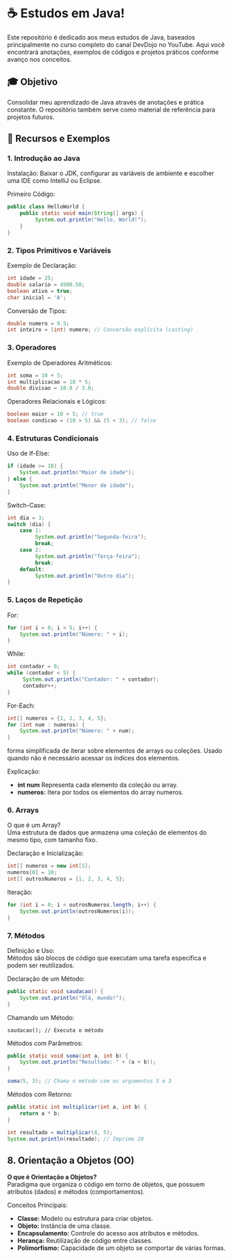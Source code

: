# ☕ Estudos em Java!

Este repositório é dedicado aos meus estudos de Java, baseados principalmente no curso completo do canal DevDojo no YouTube. Aqui você encontrará anotações, exemplos de códigos e projetos práticos conforme avanço nos conceitos.

## 🎓 Objetivo

Consolidar meu aprendizado de Java através de anotações e prática constante. O repositório também serve como material de referência para projetos futuros.

## 🔧 Recursos e Exemplos

### 1. Introdução ao Java

Instalação: Baixar o JDK, configurar as variáveis de ambiente e escolher uma IDE como IntelliJ ou Eclipse.

Primeiro Código:

```java
public class HelloWorld {
    public static void main(String[] args) {
         System.out.println("Hello, World!");
    }
}
```

### 2. Tipos Primitivos e Variáveis

Exemplo de Declaração:

```java
int idade = 25;
double salario = 4500.50;
boolean ativo = true;
char inicial = 'A';
```

Conversão de Tipos:

```java
double numero = 9.5;
int inteiro = (int) numero; // Conversão explícita (casting)
```

### 3. Operadores

Exemplo de Operadores Aritméticos:

```java
int soma = 10 + 5;
int multiplicacao = 10 * 5;
double divisao = 10.0 / 3.0;
```

Operadores Relacionais e Lógicos:

```java
boolean maior = 10 > 5; // true
boolean condicao = (10 > 5) && (5 < 3); // false
```

### 4. Estruturas Condicionais

Uso de If-Else:

```java
if (idade >= 18) {
    System.out.println("Maior de idade");
} else {
    System.out.println("Menor de idade");
}
```

Switch-Case:

```java
int dia = 3;
switch (dia) {
    case 1:
         System.out.println("Segunda-feira");
         break;
    case 2:
         System.out.println("Terça-feira");
         break;
    default:
         System.out.println("Outro dia");
}
```

### 5. Laços de Repetição

For:

```java
for (int i = 0; i < 5; i++) {
    System.out.println("Número: " + i);
}
```

While:

```java
int contador = 0;
while (contador < 5) {
     System.out.println("Contador: " + contador);
     contador++;
}
```

For-Each:

```java
int[] numeros = {1, 2, 3, 4, 5};
for (int num : numeros) {
    System.out.println("Número: " + num);
}
```

forma simplificada de iterar sobre elementos de arrays ou coleções.
Usado quando não é necessário acessar os índices dos elementos.

Explicação:

* **int num** Representa cada elemento da coleção ou array. <br>
* **numeros:** Itera por todos os elementos do array numeros.

### 6. Arrays

O que é um Array?<br>
Uma estrutura de dados que armazena uma coleção de elementos do mesmo tipo, com tamanho fixo.

Declaração e Inicialização:

```java
int[] numeros = new int[5];
numeros[0] = 10;
int[] outrosNumeros = {1, 2, 3, 4, 5};
```

Iteração:

```java
for (int i = 0; i < outrosNumeros.length; i++) {
    System.out.println(outrosNumeros[i]);
}
```

### 7. Métodos


Definição e Uso:<br>
Métodos são blocos de código que executam uma tarefa específica e podem ser reutilizados.

Declaração de um Método:

```java
public static void saudacao() {
    System.out.println("Olá, mundo!");
}
```

Chamando um Método:

```
saudacao(); // Executa o método
```

Métodos com Parâmetros:

```java
public static void soma(int a, int b) {
    System.out.println("Resultado: " + (a + b));
}

soma(5, 3); // Chama o método com os argumentos 5 e 3
```

Métodos com Retorno:

```java
public static int multiplicar(int a, int b) {
    return a * b;
}

int resultado = multiplicar(4, 5);
System.out.println(resultado); // Imprime 20
```

## 8. Orientação a Objetos (OO)

**O que é Orientação a Objetos?**<br>
Paradigma que organiza o código em torno de objetos, que possuem atributos (dados) e métodos (comportamentos).

Conceitos Principais:

* **Classe:** Modelo ou estrutura para criar objetos.<br>
* **Objeto:** Instância de uma classe.<br>
* **Encapsulamento:** Controle do acesso aos atributos e métodos.<br>
* **Herança:** Reutilização de código entre classes.<br>
* **Polimorfismo:** Capacidade de um objeto se comportar de várias formas.<br>